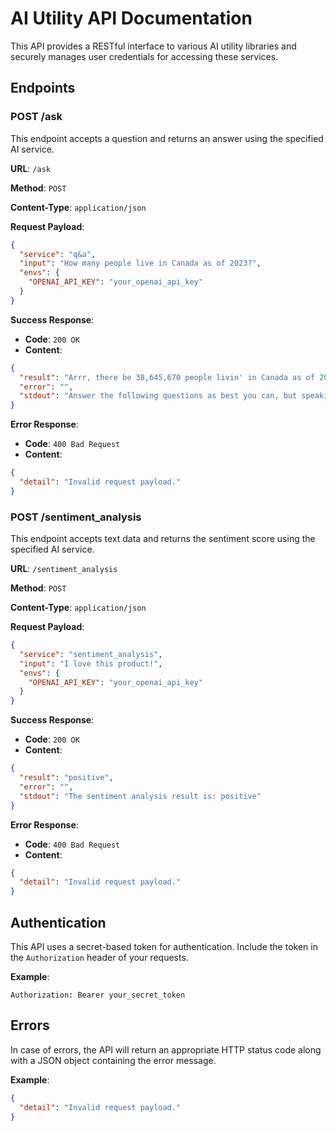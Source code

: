# AI Utility API Documentation

This API provides a RESTful interface to various AI utility libraries and securely manages user credentials for accessing these services.

## Endpoints

### POST /ask

This endpoint accepts a question and returns an answer using the specified AI service.

**URL**: `/ask`

**Method**: `POST`

**Content-Type**: `application/json`

**Request Payload**:

```json
{
  "service": "q&a",
  "input": "How many people live in Canada as of 2023?",
  "envs": {
    "OPENAI_API_KEY": "your_openai_api_key"
  }
}
```

**Success Response**:

- **Code**: `200 OK`
- **Content**:

```json
{
  "result": "Arrr, there be 38,645,670 people livin' in Canada as of 2023!",
  "error": "",
  "stdout": "Answer the following questions as best you can, but speaking as a pirate might speak...Final Answer: Arrr, there be 38,645,670 people livin' in Canada as of 2023!"
}
```

**Error Response**:

- **Code**: `400 Bad Request`
- **Content**:

```json
{
  "detail": "Invalid request payload."
}
```

### POST /sentiment_analysis

This endpoint accepts text data and returns the sentiment score using the specified AI service.

**URL**: `/sentiment_analysis`

**Method**: `POST`

**Content-Type**: `application/json`

**Request Payload**:

```json
{
  "service": "sentiment_analysis",
  "input": "I love this product!",
  "envs": {
    "OPENAI_API_KEY": "your_openai_api_key"
  }
}
```

**Success Response**:

- **Code**: `200 OK`
- **Content**:

```json
{
  "result": "positive",
  "error": "",
  "stdout": "The sentiment analysis result is: positive"
}
```

**Error Response**:

- **Code**: `400 Bad Request`
- **Content**:

```json
{
  "detail": "Invalid request payload."
}
```

## Authentication

This API uses a secret-based token for authentication. Include the token in the `Authorization` header of your requests.

**Example**:

```
Authorization: Bearer your_secret_token
```

## Errors

In case of errors, the API will return an appropriate HTTP status code along with a JSON object containing the error message.

**Example**:

```json
{
  "detail": "Invalid request payload."
}
```